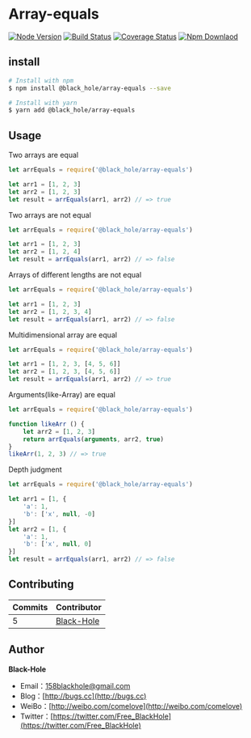 # Array-equals

[![Node Version](https://img.shields.io/badge/node.js-%3E=_6-green.svg)](https://travis-ci.org/BlackHole1/array-equals)
[![Build Status](https://travis-ci.org/BlackHole1/array-equals.svg?branch=master)](https://travis-ci.org/BlackHole1/array-equals)
[![Coverage Status](https://coveralls.io/repos/github/BlackHole1/array-equals/badge.svg?branch=master)](https://coveralls.io/github/BlackHole1/array-equals?branch=master)
[![Npm Downlaod](https://img.shields.io/npm/dy/@black_hole/array-equals.svg)](https://www.npmjs.com/package/array-equals)

## install

``` bash
# Install with npm
$ npm install @black_hole/array-equals --save

# Install with yarn
$ yarn add @black_hole/array-equals
```

## Usage

Two arrays are equal
```javascript
let arrEquals = require('@black_hole/array-equals')

let arr1 = [1, 2, 3]
let arr2 = [1, 2, 3]
let result = arrEquals(arr1, arr2) // => true
```

Two arrays are not equal
```javascript
let arrEquals = require('@black_hole/array-equals')

let arr1 = [1, 2, 3]
let arr2 = [1, 2, 4]
let result = arrEquals(arr1, arr2) // => false
```

Arrays of different lengths are not equal
```javascript
let arrEquals = require('@black_hole/array-equals')

let arr1 = [1, 2, 3]
let arr2 = [1, 2, 3, 4]
let result = arrEquals(arr1, arr2) // => false
```

Multidimensional array are equal
```javascript
let arrEquals = require('@black_hole/array-equals')

let arr1 = [1, 2, 3, [4, 5, 6]]
let arr2 = [1, 2, 3, [4, 5, 6]]
let result = arrEquals(arr1, arr2) // => true
```

Arguments(like-Array) are equal
```javascript
let arrEquals = require('@black_hole/array-equals')

function likeArr () {
    let arr2 = [1, 2, 3]
    return arrEquals(arguments, arr2, true)
}
likeArr(1, 2, 3) // => true
```

Depth judgment
```javascript
let arrEquals = require('@black_hole/array-equals')

let arr1 = [1, {
    'a': 1,
    'b': ['x', null, -0]
}]
let arr2 = [1, {
    'a': 1,
    'b': ['x', null, 0]
}]
let result = arrEquals(arr1, arr2) // => false
```

## Contributing

| **Commits** | **Contributor** | 
| --- | --- |
| 5 | [Black-Hole](https://github.com/BlackHole1) |

## Author

**Black-Hole**

* Email：158blackhole@gmail.com
* Blog：[http://bugs.cc](http://bugs.cc)
* WeiBo：[http://weibo.com/comelove](http://weibo.com/comelove)
* Twitter：[https://twitter.com/Free_BlackHole](https://twitter.com/Free_BlackHole)